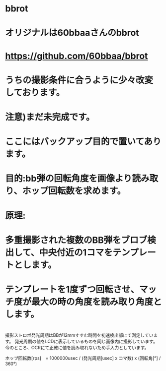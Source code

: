 # bbrot
#
# オリジナルは60bbaaさんのbbrot
#
# https://github.com/60bbaa/bbrot
#
#
# うちの撮影条件に合うように少々改変しております。
#
#
# 注意)まだ未完成です。
# ここにはバックアップ目的で置いてあります。
#
#
# 目的:bb弾の回転角度を画像より読み取り、ホップ回転数を求めます。
#
# 原理:
# 多重撮影された複数のBB弾をブロブ検出して、中央付近の1コマをテンプレートとします。
# テンプレートを1度ずつ回転させ、マッチ度が最大の時の角度を読み取り角度とします。
#
撮影ストロボ発光周期はBBが12mmすすむ時間を初速検出部にて測定しています。
発光周期の値をLCDに表示しているものを同じ画像内に撮影しています。
今のところ、OCRにて正確に値を読み取れないため手入力としています。

ホップ回転数[rps]　= 1000000usec / (発光周期[usec] x コマ数) x (回転角[°] / 360°)


